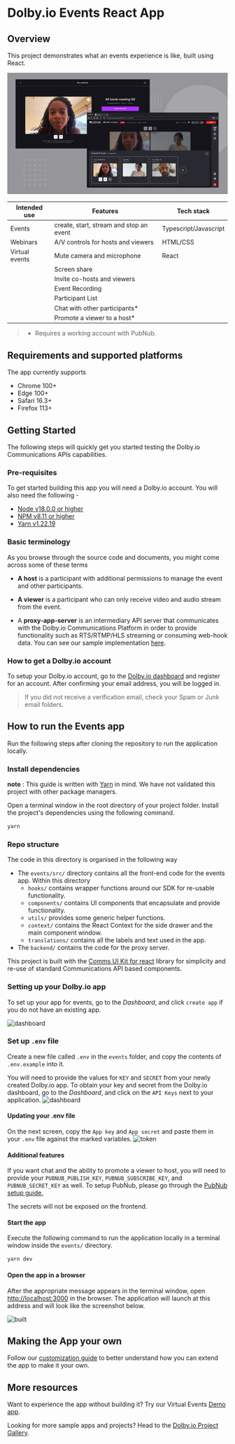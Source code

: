 # Dolby.io Events React App

## Overview

This project demonstrates what an events experience is like, built using React.

<p align="center">
    <img src="./documentation/banner.jpg" />
</p>

| Intended use   | Features                                | Tech stack            |
| -------------- | --------------------------------------- | --------------------- |
| Events         | create, start, stream and stop an event | Typescript/Javascript |
| Webinars       | A/V controls for hosts and viewers      | HTML/CSS              |
| Virtual events | Mute camera and microphone              | React                 |
|                | Screen share                            |                       |
|                | Invite co-hosts and viewers             |                       |
|                | Event Recording                         |                       |
|                | Participant List                        |                       |
|                | Chat with other participants*           |                       |
|                | Promote a viewer to a host*             |                       |

> * Requires a working account with PubNub.

## Requirements and supported platforms

The app currently supports

* Chrome 100+
* Edge 100+
* Safari 16.3+
* Firefox 113+

## Getting Started

The following steps will quickly get you started testing the Dolby.io Communications APIs capabilities.

### Pre-requisites

To get started building this app you will need a Dolby.io account. You will also need the following -

* [Node v18.0.0 or higher](https://nodejs.org/en/download)
* [NPM v8.11 or higher](https://docs.npmjs.com/downloading-and-installing-node-js-and-npm)
* [Yarn v1.22.19](https://classic.yarnpkg.com/lang/en/docs/install/#mac-stable)

### Basic terminology

As you browse through the source code and documents, you might come across some of these terms

* **A host** is a participant with additional permissions to manage the event and other participants.

* **A viewer** is a participant who can only receive video and audio stream from the event.
* A **proxy-app-server** is an intermediary API server that communicates with the Dolby.io Communications Platform in order to provide functionality such as RTS/RTMP/HLS streaming or consuming web-hook data. You can see our sample implementation [here](../backend/README.md).

### How to get a Dolby.io account

To setup your Dolby.io account, go to the [Dolby.io dashboard](https://dolby.io) and register for an account. After confirming your email address, you will be logged in.

> If you did not receive a verification email, check your Spam or Junk email folders.

## How to run the Events app

Run the following steps after cloning the repository to run the application locally.

### Install dependencies

**note** : This guide is written with [Yarn](https://yarnpkg.com/) in mind. We have not validated this project with other package managers.

Open a terminal window in the root directory of your project folder. Install the project's dependencies using the following command.

```bash
yarn
```

### Repo structure

The code in this directory is organised in the following way

* The `events/src/` directory contains all the front-end code for the events app. Within this directory
  * `hooks/` contains wrapper functions around our SDK for re-usable functionality.
  * `components/` contains UI components that encapsulate and provide functionality.
  * `utils/` provides some generic helper functions.
  * `context/` contains the React Context for the side drawer and the main component window.
  * `translations/` contains all the labels and text used in the app.
* The `backend/` contains the code for the proxy server.

This project is built with the [Comms UI Kit for react](https://github.com/dolbyio/comms-uikit-react) library for simplicity and re-use of standard Communications API based components.

### Setting up your Dolby.io app

To set up your app for events, go to the _Dashboard_, and click `create app` if you do not have an existing app.

![dashboard](./documentation/create-app.png)

### Set up `.env` file

Create a new file called `.env` in the `events` folder, and copy the contents of `.env.example` into it.

You will need to provide the values for `KEY` and `SECRET` from your newly created Dolby.io app. To obtain your key and secret from the Dolby.io dashboard, go to the _Dashboard_, and click on the `API Keys` next to your application.
   ![dashboard](./documentation/dashboard-events.png)

#### Updating your .env file

On the next screen, copy the `App key` and `App secret` and paste them in your `.env` file against the marked variables.
   ![token](./documentation/client_access_token.png)

#### Additional features

If you want chat and the ability to promote a viewer to host, you will need to provide your `PUBNUB_PUBLISH_KEY`, `PUBNUB_SUBSCRIBE_KEY`, and `PUBNUB_SECRET_KEY` as well. To setup PubNub, please go through the [PubNub setup guide.](./customization.md/#enabling-chat-and-promoting-a-viewer-to-a-host)

The secrets will not be exposed on the frontend.

#### Start the app

Execute the following command to run the application locally in a terminal window inside the `events/` directory.

```bash
yarn dev
```

#### Open the app in a browser

After the appropriate message appears in the terminal window, open <http://localhost:3000> in the browser. The application will launch at this address and will look like the screenshot below.

![built](./documentation/home.png)

## Making the App your own

Follow our [customization guide](./customization.md) to better understand how you can extend the app to make it your own.

## More resources

Want to experience the app without building it? Try our Virtual Events [Demo app](https://events.experience.dolby.io).

Looking for more sample apps and projects? Head to the [Dolby.io Project Gallery](https://docs.dolby.io/communications-apis/page/gallery).
